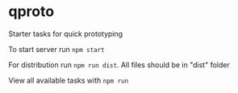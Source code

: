 # qproto
Starter tasks for quick prototyping

To start server run `npm start`

For distribution run `npm run dist`. All files should be in "dist" folder

View all available tasks with `npm run`

